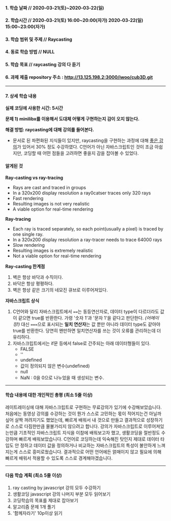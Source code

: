 #### 1. 학습 날짜 // 2020-03-21(토)~2020-03-22(일)

#### 2. 학습시간 // 2020-03-21(토) 16:00~20:00(자가) 2020-03-22(일) 15:00~23:00(자가)

#### 3. 학습 범위 및 주제 // Raycasting

#### 4. 동료 학습 방법 // NULL

#### 5. 학습 목표 // raycasting 강의 다 듣기

#### 6. 과제 제출 repository 주소 : http://13.125.198.2:3000/iwoo/cub3D.git

---

#### 7. 상세 학습 내용

**실제 코딩에 사용한 시간: 5시간**

**문제 1) minilibx를 이용해서 도대체 어떻게 구현하는지 감이 오지 않는다.**

**해결 방법: raycasting에 대해 강의를 들어본다.**

- 문서로 된 파편화된 지식들이 있지만, raycasting을 구현하는 과정에 대해 [좋은 강의](https://courses.pikuma.com/courses/take/raycasting/lessons/7485598-introduction-and-learning-outcomes)가 있어서 30% 정도 수강하였다. C언어가 아닌 자바스크립트인 것이 조금 아쉽지만, 코딩할 때 어떤 점들을 고려하면 좋을지 감을 잡아볼 수 있었다.

#### 알게된 것

**Ray-casting vs ray-tracing**

- Rays are cast and traced in groups
- In a 320x200 display resolution a ray0catser traces only 320 rays
- Fast rendering
- Resulting images is not very realistic
- A viable option for real-time rendering

**Ray-tracing**

- Each ray is traced separately, so each point(usually a pixel) is traced by one single ray.
- In a 320x200 display resolution a ray-tracer needs to trace 64000 rays
- Slow rendering
- Resulting images is extremely realistic
- Not a viable option for real-time rendering

**Ray-casting 한계점**

1. 벽은 항상 바닥과 수직이다.
2. 바닥은 항상 평평하다.
3. 벽은 항상 같은 크기의 네모진 큐브로 이루어져있다.

**자바스크립트 상식**

1. C언어와 달리 자바스크립트에서 `==`는 동등연산자로, 데이터 type이 다르더라도 값이 같으면 true를 반환한다. 가령 '숫자 1'과 '문자 1'을 같다고 판단한다. _(어메이징!)_ 대신 `===`으로 표시되는 **일치 연산자**는 값 뿐만 아니라 데이터 type도 같아야 true를 반환한다. 당연히 왠만하면 일치연산자를 쓰는 것이 오류를 관리하는데 더 유리하다.
2. 자바스크립트에서는 if문 등에서 false로 간주되는 아래 데이터형들이 있다.
   - FALSE
   - ''
   - undefined
   - 값이 정의되지 않은 변수(undefined)
   - null
   - NaN : 0을 0으로 나누었을 때 생성되는 변수.

---

#### 학습 내용에 대한 개인적인 총평 (최소 5줄 이상)

레이트레이싱에 대해 자바스크립트로 구현하는 무료강의가 있기에 수강해보았습니다. 처음에는 동영상 강의를 수강하는 것이 뭔가 스스로 고민하는 몫이 적어지는건 아닐까 싶어 살짝 꺼려지기도 했었는데, 빠르게 배워서 내 것으로 만들고 결과적으로 성장하기로 스스로 다짐한만큼 물불가리지 않으려고 합니다. 강의가 자바스크립트로 이루어져있는만큼 기초적인 자바스크립트 지식을 이참에 배워보고자 했고, 생활코딩을 절반정도 수강하며 빠르게 배워보았습니다. C언어로 코딩하는데 익숙해진 탓인지 제대로 데이터 타입도 안 정하고 데이터 값을 정의하거나 비교하는 자바스크립트의 특성이 불안하게 느껴지는게 스스로 흥미로웠습니다. 결과적으로 어떤 언어에든 얽매이지 않고 필요에 의해 빠르게 배워서 적용할 수 있도록 스스로 경계해야겠습니다.

---

#### 다음 학습 계획 (최소 5줄 이상)

1. ray casting by javascript 강의 모두 수강하기
2. 생활코딩 javascript 강의 나머지 부분 모두 읽어보기
3. 코딩학습의 목표를 제대로 잡아보기
4. 알고리즘 문제 1개 풀기
5. '함께자라기' 10p이상 읽기
